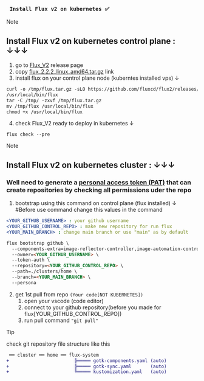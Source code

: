 ### ` Install Flux v2 on kubernetes ✅`

> [!note]  
> ## Install Flux v2 on kubernetes control plane : ↓↓↓

1. go to [Flux_V2](https://github.com/fluxcd/flux2/releases/) release page
2. copy [flux_2.2.2_linux_amd64.tar.gz](https://github.com/fluxcd/flux2/releases/download/v2.2.2/flux_2.2.2_linux_amd64.tar.gz) link
3. install flux on your control plane node (kuberntes installed vps) ↓

```diff
curl -o /tmp/flux.tar.gz -sLO https://github.com/fluxcd/flux2/releases/download/v2.2.2/flux_2.2.2_linux_amd64.tar.gz
/usr/local/bin/flux
tar -C /tmp/ -zxvf /tmp/flux.tar.gz
mv /tmp/flux /usr/local/bin/flux
chmod +x /usr/local/bin/flux
```
4. check Flux_V2 ready to deploy in kubernetes ↓
```
flux check --pre
```

> [!note]  
> ## Install Flux v2 on kubernetes cluster : ↓↓↓

### Well need to generate a [personal access token (PAT)](https://github.com/settings/personal-access-tokens/new) that can create repositories by checking all permissions uder the repo

1. bootstrap using this command on control plane (flux installed) ↓
#Before use command change this values in the command
```yaml
<YOUR_GITHUB_USERNAME> : your github username
<YOUR_GITHUB_CONTROL_REPO> : make new repository for run flux
<YOUR_MAIN_BRANCH> : change main branch or use "main" as by default
```
```md
flux bootstrap github \
  --components-extra=image-reflector-controller,image-automation-controller \
  --owner=<YOUR_GITHUB_USERNAME> \
  --token-auth \
  --repository=<YOUR_GITHUB_CONTROL_REPO> \
  --path=./clusters/home \
  --branch=<YOUR_MAIN_BRANCH> \
  --persona
```

2. get 1st pull from repo ` (Your code[NOT KUBERNETES]) `
   1) open your vscode (code editor)
   2) connect to your github repository(before you made for flux[YOUR_GITHUB_CONTROL_REPO]) 
   3) run pull command ` "git pull" `

> [!tip]
> check git repository file structure like this
```diff
 ══ cluster ══ home ══ flux-system
+                        ╠═════ gotk-components.yaml (auto)
+                        ╠═════ gotk-sync.yaml       (auto)
+                        ╚═════ kustomization.yaml   (auto)
``` 